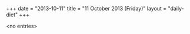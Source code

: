 +++
date = "2013-10-11"
title = "11 October 2013 (Friday)"
layout = "daily-diet"
+++

<p>&lt;no entries&gt;</p>